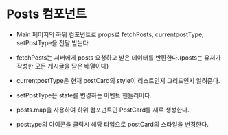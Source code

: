 # Posts 컴포넌트

- Main 페이지의 하위 컴포넌트로 props로 fetchPosts, currentpostType, setPostType을 전달 받는다.
- fetchPosts는 서버에게 posts 요청하고 받은 데이터를 반환한다.(posts는 유저가 작성한 모든 게시글을 담은 배열이다)
- currentpostType은 현재 postCard의 style이 리스트인지 그리드인지 알려준다.
- setPostType은 state를 변경하는 이벤트 핸들러이다.

- posts.map을 사용하여 하위 컴포넌트인 PostCard를 새로 생성한다.
- posttype의 아이콘을 클릭시 해당 타입으로 postCard의 스타일을 변경한다.
